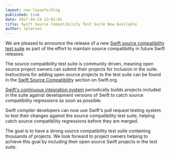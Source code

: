 ```yaml
---
layout: new-layouts/blog
published: true
date: 2017-04-24 13:01:01
title: Swift Source Compatibility Test Suite Now Available
author: lplarson
---
```


We are pleased to announce the release of a new [Swift source compatibility test
suite](https://github.com/swiftlang/swift-source-compat-suite) as part of the effort
to maintain source compatibility in future Swift releases.

The source compatibility test suite is community driven, meaning open source
project owners can submit their projects for inclusion in the suite.
Instructions for adding open source projects to the test suite can be found in
the [Swift Source Compatibility](/documentation/source-compatibility) section on Swift.org.

[Swift's continuous integration system](https://ci.swift.org) periodically
builds projects included in the suite against development versions of Swift to
catch source compatibility regressions as soon as possible.

Swift compiler developers can now use Swift's pull request testing system
to test their changes against the source compatibility test suite, helping
catch source compatibility regressions before they are merged.

The goal is to have a strong source compatibility test suite containing
thousands of projects. We look forward to project owners helping to achieve
this goal by including their open source Swift projects in the test suite.
